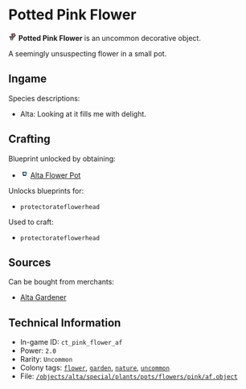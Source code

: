 # Potted Pink Flower

<img src="https://raw.githubusercontent.com/Ceterai/Enternia/main/objects/alta/special/plants/pots/flowers/pink/icon.png" alt="Potted Pink Flower icon" loading="lazy" height=16px width="auto" /> **Potted Pink Flower** is an uncommon decorative object.

A seemingly unsuspecting flower in a small pot.

## Ingame

Species descriptions:

- Alta: Looking at it fills me with delight.

## Crafting

Blueprint unlocked by obtaining:

- <img src="https://raw.githubusercontent.com/Ceterai/Enternia/main/objects/alta/special/tools/pots/alta/icon.png" alt="Alta Flower Pot icon" loading="lazy" height=16px width="auto" /> [Alta Flower Pot](https://ceterai.github.io/MyEnternia/Wiki/AltaFlowerPot)

Unlocks blueprints for:

- `protectorateflowerhead`

Used to craft:

- `protectorateflowerhead`

## Sources

Can be bought from merchants:

- [Alta Gardener](https://ceterai.github.io/MyEnternia/Wiki/AltaGardener)

## Technical Information

- In-game ID: `ct_pink_flower_af`
- Power: `2.0`
- Rarity: `Uncommon`
- Colony tags: [`flower`](https://ceterai.github.io/MyEnternia/Wiki/Tags/Flower), [`garden`](https://ceterai.github.io/MyEnternia/Wiki/Tags/Garden), [`nature`](https://ceterai.github.io/MyEnternia/Wiki/Tags/Nature), [`uncommon`](https://ceterai.github.io/MyEnternia/Wiki/Tags/Uncommon)
- File: [`/objects/alta/special/plants/pots/flowers/pink/af.object`](https://github.com/Ceterai/Enternia/blob/main/objects/alta/special/plants/pots/flowers/pink/af.object)
